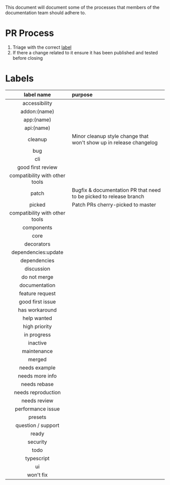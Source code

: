 This document will document some of the processes that members of the documentation team should adhere to.

# PR Process

1. Triage with the correct [label](#labels)
2. If there a change related to it ensure it has been published and tested before closing

# Labels

| label name  | purpose |
|:--------------:|:------------|
| accessibility | |
| addon:(name) | |
| app:(name) | |
| api:(name) | |
| cleanup | Minor cleanup style change that won't show up in release changelog |
| bug | |
| cli | |
| good first review | |
| compatibility with other tools | |
| patch | Bugfix & documentation PR that need to be picked to release branch |
| picked | Patch PRs cherry-picked to master |
| compatibility with other tools | |
| components | |
| core | |
| decorators | |
| dependencies:update | |
| dependencies | |
| discussion | |
| do not merge | |
| documentation | |
| feature request | |
| good first issue | |
| has workaround | |
| help wanted | |
| high priority | |
| in progress | |
| inactive | |
| maintenance | |
| merged | |
| needs example | |
| needs more info | |
| needs rebase | |
| needs reproduction | |
| needs review | |
| performance issue | |
| presets | |
| question / support | |
| ready | |
| security | |
| todo | |
| typescript | |
| ui | |
| won't fix | |
